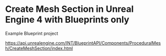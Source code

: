 # Create Mesh Section in Unreal Engine 4 with Blueprints only

Example Blueprint project

https://api.unrealengine.com/INT/BlueprintAPI/Components/ProceduralMesh/CreateMeshSection/index.html
